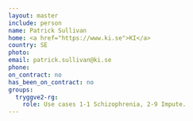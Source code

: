 ```yaml
---
layout: master
include: person
name: Patrick Sullivan
home: <a href="https://www.ki.se">KI</a>
country: SE
photo:
email: patrick.sullivan@ki.se
phone:
on_contract: no
has_been_on_contract: no
groups:
  tryggve2-rg:
    role: Use cases 1-1 Schizophrenia, 2-9 Impute.
---
```

